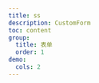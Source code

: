 ```yaml
---
title: ss
description: CustomForm
toc: content
group:
  title: 表单
  order: 1
demo:
  cols: 2
---
```

